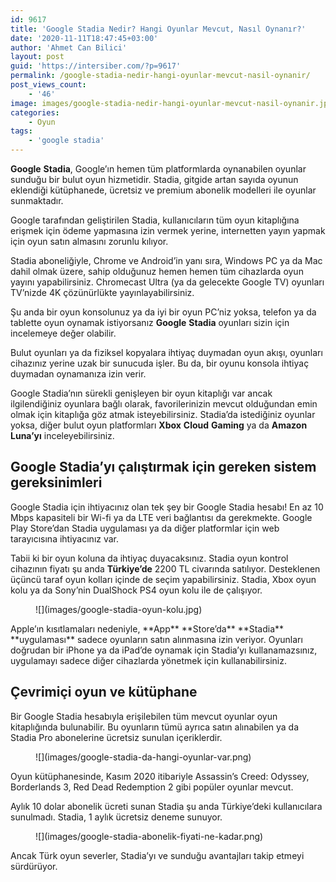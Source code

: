```yaml
---
id: 9617
title: 'Google Stadia Nedir? Hangi Oyunlar Mevcut, Nasıl Oynanır?'
date: '2020-11-11T18:47:45+03:00'
author: 'Ahmet Can Bilici'
layout: post
guid: 'https://intersiber.com/?p=9617'
permalink: /google-stadia-nedir-hangi-oyunlar-mevcut-nasil-oynanir/
post_views_count:
    - '46'
image: images/google-stadia-nedir-hangi-oyunlar-mevcut-nasil-oynanir.jpeg
categories:
    - Oyun
tags:
    - 'google stadia'
---
```


**Google** **Stadia**, Google’ın hemen tüm platformlarda oynanabilen oyunlar sunduğu bir bulut oyun hizmetidir. Stadia, gitgide artan sayıda oyunun eklendiği kütüphanede, ücretsiz ve premium abonelik modelleri ile oyunlar sunmaktadır.

Google tarafından geliştirilen Stadia, kullanıcıların tüm oyun kitaplığına erişmek için ödeme yapmasına izin vermek yerine, internetten yayın yapmak için oyun satın almasını zorunlu kılıyor.

Stadia aboneliğiyle, Chrome ve Android’in yanı sıra, Windows PC ya da Mac dahil olmak üzere, sahip olduğunuz hemen hemen tüm cihazlarda oyun yayını yapabilirsiniz. Chromecast Ultra (ya da gelecekte Google TV) oyunları TV’nizde 4K çözünürlükte yayınlayabilirsiniz.

Şu anda bir oyun konsolunuz ya da iyi bir oyun PC’niz yoksa, telefon ya da tablette oyun oynamak istiyorsanız **Google** **Stadia** oyunları sizin için incelemeye değer olabilir.

Bulut oyunları ya da fiziksel kopyalara ihtiyaç duymadan oyun akışı, oyunları cihazınız yerine uzak bir sunucuda işler. Bu da, bir oyunu konsola ihtiyaç duymadan oynamanıza izin verir.

Google Stadia’nın sürekli genişleyen bir oyun kitaplığı var ancak ilgilendiğiniz oyunlara bağlı olarak, favorilerinizin mevcut olduğundan emin olmak için kitaplığa göz atmak isteyebilirsiniz. Stadia’da istediğiniz oyunlar yoksa, diğer bulut oyun platformları **Xbox** **Cloud** **Gaming** ya da **Amazon** **Luna’yı** inceleyebilirsiniz.

## Google Stadia’yı çalıştırmak için gereken sistem gereksinimleri

Google Stadia için ihtiyacınız olan tek şey bir Google Stadia hesabı! En az 10 Mbps kapasiteli bir Wi-fi ya da LTE veri bağlantısı da gerekmekte. Google Play Store’dan Stadia uygulaması ya da diğer platformlar için web tarayıcısına ihtiyacınız var.

Tabii ki bir oyun koluna da ihtiyaç duyacaksınız. Stadia oyun kontrol cihazının fiyatı şu anda **Türkiye’de** 2200 TL civarında satılıyor. Desteklenen üçüncü taraf oyun kolları içinde de seçim yapabilirsiniz. Stadia, Xbox oyun kolu ya da Sony’nin DualShock PS4 oyun kolu ile de çalışıyor.

<figure class="wp-block-image size-large">![](images/google-stadia-oyun-kolu.jpg)</figure>Apple’ın kısıtlamaları nedeniyle, **App** **Store’da** **Stadia** **uygulaması** sadece oyunların satın alınmasına izin veriyor. Oyunları doğrudan bir iPhone ya da iPad’de oynamak için Stadia’yı kullanamazsınız, uygulamayı sadece diğer cihazlarda yönetmek için kullanabilirsiniz.

## Çevrimiçi oyun ve kütüphane

Bir Google Stadia hesabıyla erişilebilen tüm mevcut oyunlar oyun kitaplığında bulunabilir. Bu oyunların tümü ayrıca satın alınabilen ya da Stadia Pro abonelerine ücretsiz sunulan içeriklerdir.

<figure class="wp-block-image size-large">![](images/google-stadia-da-hangi-oyunlar-var.png)</figure>Oyun kütüphanesinde, Kasım 2020 itibariyle Assassin’s Creed: Odyssey, Borderlands 3, Red Dead Redemption 2 gibi popüler oyunlar mevcut.

Aylık 10 dolar abonelik ücreti sunan Stadia şu anda Türkiye’deki kullanıcılara sunulmadı. Stadia, 1 aylık ücretsiz deneme sunuyor.

<figure class="wp-block-image size-large">![](images/google-stadia-abonelik-fiyati-ne-kadar.png)</figure>Ancak Türk oyun severler, Stadia’yı ve sunduğu avantajları takip etmeyi sürdürüyor.